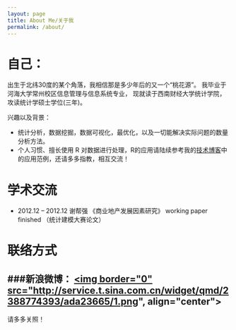 ```yaml
---
layout: page
title: About Me/关于我
permalink: /about/
---
```


自己：
==========
出生于北纬30度的某个角落，我相信那是多少年后的又一个“桃花源”。
我毕业于河海大学常州校区信息管理与信息系统专业，
现就读于西南财经大学统计学院，攻读统计学硕士学位(三年)。

兴趣以及背景：

- 统计分析，数据挖掘，数据可视化，最优化，以及一切能解决实际问题的数量分析方法。
- 个人习惯、擅长使用 R 对数据进行处理，R的应用请陆续参考我的[技术博客](http://haiganhongyi.github.com)中的应用范例，还请多多指教，相互交流！

学术交流
===========
- 2012.12 – 2012.12  谢帮强 《商业地产发展因素研究》 working paper finished （统计建模大赛论文）

联络方式 
===========

###新浪微博：
<a href="http://weibo.com/myskyhai" target="_blank">
<img border="0" src="http://service.t.sina.com.cn/widget/qmd/2388774393/ada23665/1.png", align="center"></a>
----

请多多关照！





 


